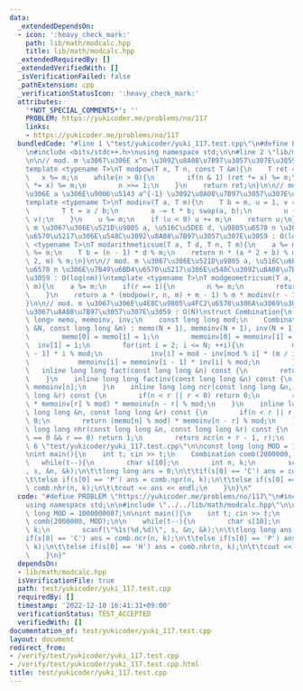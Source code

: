 ```yaml
---
data:
  _extendedDependsOn:
  - icon: ':heavy_check_mark:'
    path: lib/math/modcalc.hpp
    title: lib/math/modcalc.hpp
  _extendedRequiredBy: []
  _extendedVerifiedWith: []
  _isVerificationFailed: false
  _pathExtension: cpp
  _verificationStatusIcon: ':heavy_check_mark:'
  attributes:
    '*NOT_SPECIAL_COMMENTS*': ''
    PROBLEM: https://yukicoder.me/problems/no/117
    links:
    - https://yukicoder.me/problems/no/117
  bundledCode: "#line 1 \"test/yukicoder/yuki_117.test.cpp\"\n#define PROBLEM \"https://yukicoder.me/problems/no/117\"\
    \n#include <bits/stdc++.h>\nusing namespace std;\n\n#line 2 \"lib/math/modcalc.hpp\"\
    \n\n// mod. m \u3067\u306E x^n \u3092\u8A08\u7B97\u3057\u307E\u3059 : O(logn)\n\
    template <typename T>\nT modpow(T x, T n, const T &m){\n    T ret = 1 % m;\n \
    \   x %= m;\n    while(n > 0){\n        if(n & 1) (ret *= x) %= m;\n        (x\
    \ *= x) %= m;\n        n >>= 1;\n    }\n    return ret;\n}\n\n// mod. m \u3067\
    \u306E a \u306E\u9006\u5143 a^{-1} \u3092\u8A08\u7B97\u3057\u307E\u3059 : O(logm)\n\
    template <typename T>\nT modinv(T a, T m){\n    T b = m, u = 1, v = 0;\n    while(b){\n\
    \        T t = a / b;\n        a -= t * b; swap(a, b);\n        u -= t * v; swap(u,\
    \ v);\n    }\n    u %= m;\n    if (u < 0) u += m;\n    return u;\n}\n\n// mod.\
    \ m \u3067\u306E\u521D\u9805 a, \u516C\u5DEE d, \u9805\u6570 n \u306E\u7B49\u5DEE\
    \u6570\u5217\u306E\u548C\u3092\u8A08\u7B97\u3057\u307E\u3059 : O(logm)\ntemplate\
    \ <typename T>\nT modarithmeticsum(T a, T d, T n, T m){\n    a %= m, n %= m, d\
    \ %= m;\n    T b = (n - 1) * d % m;\n    return n * (a * 2 + b) % m * modinv((T)\
    \ 2, m) % m;\n}\n\n// mod. m \u3067\u306E\u521D\u9805 a, \u516C\u6BD4 r, \u9805\
    \u6570 n \u306E\u7B49\u6BD4\u6570\u5217\u306E\u548C\u3092\u8A08\u7B97\u3057\u307E\
    \u3059 : O(log(nm))\ntemplate <typename T>\nT modgeometricsum(T a, T r, T n, T\
    \ m){\n    a %= m;\n    if(r == 1){\n        n %= m;\n        return a * n % m;\n\
    \    }\n    return a * (modpow(r, n, m) + m - 1) % m * modinv(r - 1, m) % m;\n\
    }\n\n// mod. m \u3067\u306E\u4E8C\u9805\u4FC2\u6570\u306A\u3069\u3092\u9AD8\u901F\
    \u3067\u8A08\u7B97\u3057\u307E\u3059 : O(N)\nstruct Combination{\n    vector<long\
    \ long> memo, memoinv, inv;\n    const long long mod;\n    Combination(const int\
    \ &N, const long long &m) : memo(N + 1), memoinv(N + 1), inv(N + 1), mod(m){\n\
    \        memo[0] = memo[1] = 1;\n        memoinv[0] = memoinv[1] = 1;\n      \
    \  inv[1] = 1;\n        for(int i = 2; i <= N; ++i){\n            memo[i] = memo[i\
    \ - 1] * i % mod;\n            inv[i] = mod - inv[mod % i] * (m / i) % mod;\n\
    \            memoinv[i] = memoinv[i - 1] * inv[i] % mod;\n        }\n    }\n \
    \   inline long long fact(const long long &n) const {\n        return memo[n];\n\
    \    }\n    inline long long factinv(const long long &n) const {\n        return\
    \ memoinv[n];\n    }\n    inline long long ncr(const long long &n, const long\
    \ long &r) const {\n        if(n < r || r < 0) return 0;\n        return (memo[n]\
    \ * memoinv[r] % mod) * memoinv[n - r] % mod;\n    }\n    inline long long npr(const\
    \ long long &n, const long long &r) const {\n        if(n < r || r < 0) return\
    \ 0;\n        return (memo[n] % mod) * memoinv[n - r] % mod;\n    }\n    inline\
    \ long long nhr(const long long &n, const long long &r) const {\n        if(n\
    \ == 0 && r == 0) return 1;\n        return ncr(n + r - 1, r);\n    }\n};\n#line\
    \ 6 \"test/yukicoder/yuki_117.test.cpp\"\n\nconst long long MOD = 1000000007;\n\
    \nint main(){\n    int t; cin >> t;\n    Combination comb(2000000, MOD);\n\n \
    \   while(t--){\n        char s[10];\n        int n, k;\n        scanf(\"%1s(%d,%d)\"\
    , s, &n, &k);\n\t\tlong long ans = 0;\n\t\tif(s[0] == 'C') ans = comb.ncr(n, k);\n\
    \t\telse if(s[0] == 'P') ans = comb.npr(n, k);\n\t\telse if(s[0] == 'H') ans =\
    \ comb.nhr(n, k);\n\t\tcout << ans << endl;\n    }\n}\n"
  code: "#define PROBLEM \"https://yukicoder.me/problems/no/117\"\n#include <bits/stdc++.h>\n\
    using namespace std;\n\n#include \"../../lib/math/modcalc.hpp\"\n\nconst long\
    \ long MOD = 1000000007;\n\nint main(){\n    int t; cin >> t;\n    Combination\
    \ comb(2000000, MOD);\n\n    while(t--){\n        char s[10];\n        int n,\
    \ k;\n        scanf(\"%1s(%d,%d)\", s, &n, &k);\n\t\tlong long ans = 0;\n\t\t\
    if(s[0] == 'C') ans = comb.ncr(n, k);\n\t\telse if(s[0] == 'P') ans = comb.npr(n,\
    \ k);\n\t\telse if(s[0] == 'H') ans = comb.nhr(n, k);\n\t\tcout << ans << endl;\n\
    \    }\n}"
  dependsOn:
  - lib/math/modcalc.hpp
  isVerificationFile: true
  path: test/yukicoder/yuki_117.test.cpp
  requiredBy: []
  timestamp: '2022-12-10 16:41:31+09:00'
  verificationStatus: TEST_ACCEPTED
  verifiedWith: []
documentation_of: test/yukicoder/yuki_117.test.cpp
layout: document
redirect_from:
- /verify/test/yukicoder/yuki_117.test.cpp
- /verify/test/yukicoder/yuki_117.test.cpp.html
title: test/yukicoder/yuki_117.test.cpp
---
```

